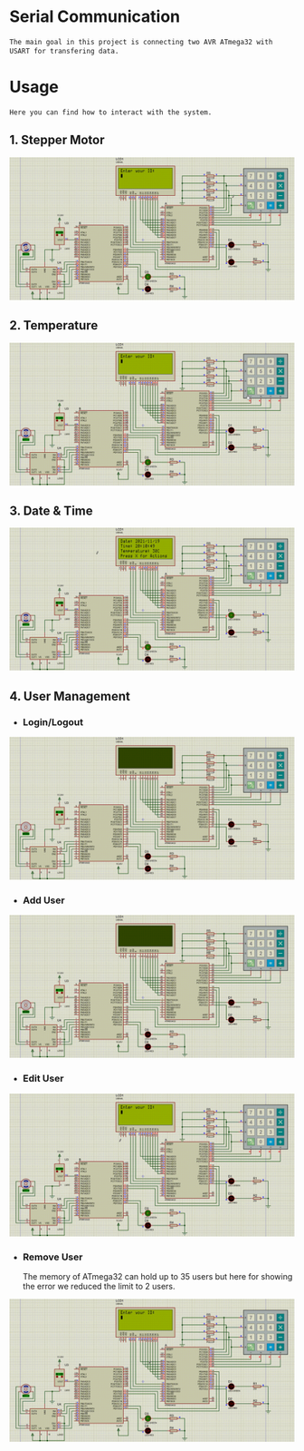 
# Serial Communication

    The main goal in this project is connecting two AVR ATmega32 with USART for transfering data.

# Usage
    Here you can find how to interact with the system.
## 1. Stepper Motor
![](results/stepper.gif)
## 2. Temperature
![](results/temperature.gif)
## 3. Date & Time
![](results/date_time.gif)
## 4. User Management
- ### Login/Logout
![](results/login.gif)
- ### Add User
![](results/add_user.gif)
- ### Edit User
![](results/edit_user.gif)
- ### Remove User
    The memory of ATmega32 can hold up to 35 users but here for showing the error we reduced the limit to 2 users.
    
![](results/remove_user.gif)
